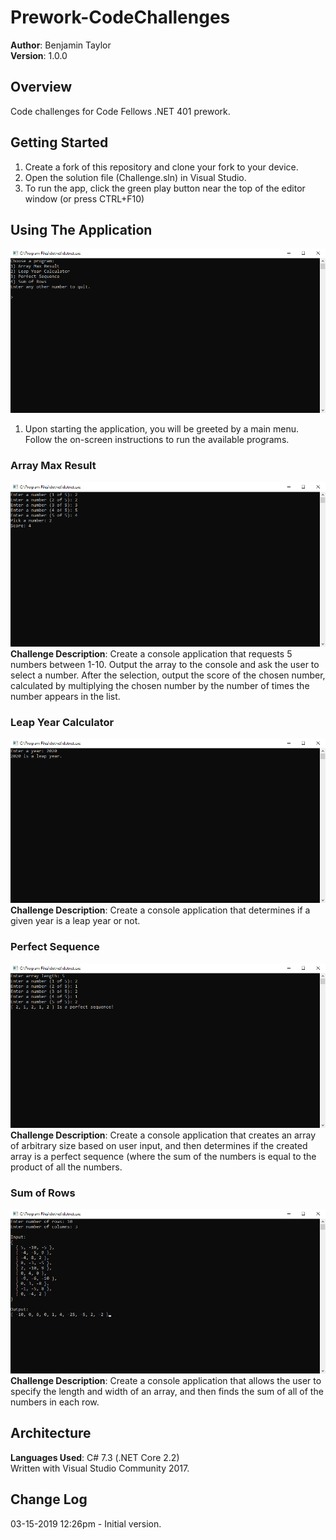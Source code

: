 # Prework-CodeChallenges
**Author**: Benjamin Taylor  
**Version**: 1.0.0
## Overview
Code challenges for Code Fellows .NET 401 prework.
## Getting Started
1. Create a fork of this repository and clone your fork to your device.
2. Open the solution file (Challenge.sln) in Visual Studio.
3. To run the app, click the green play button near the top of the editor window (or press CTRL+F10)
## Using The Application
![Main Menu](https://github.com/BenSTay/Prework-CodeChallenges/blob/master/images/menu.webp)
1. Upon starting the application, you will be greeted by a main menu. Follow the on-screen instructions to run the available programs.
### Array Max Result
![Array Max Result](https://github.com/BenSTay/Prework-CodeChallenges/blob/master/images/challenge-1.webp)
**Challenge Description**: Create a console application that requests 5 numbers between 1-10. Output the array to the console and ask the user to select a number. After the selection, output the score of the chosen number, calculated by multiplying the chosen number by the number of times the number appears in the list.
### Leap Year Calculator
![Leap Year Calculator](https://github.com/BenSTay/Prework-CodeChallenges/blob/master/images/challenge-2.webp)
**Challenge Description**: Create a console application that determines if a given year is a leap year or not.
### Perfect Sequence
![Perfect Sequence](https://github.com/BenSTay/Prework-CodeChallenges/blob/master/images/challenge-3.webp)
**Challenge Description**: Create a console application that creates an array of arbitrary size based on user input, and then determines if the created array is a perfect sequence (where the sum of the numbers is equal to the product of all the numbers.
### Sum of Rows
![Sum of Rows](https://github.com/BenSTay/Prework-CodeChallenges/blob/master/images/challenge-4.webp)
**Challenge Description**: Create a console application that allows the user to specify the length and width of an array, and then finds the sum of all of the numbers in each row.
## Architecture
**Languages Used**: C# 7.3 (.NET Core 2.2)  
Written with Visual Studio Community 2017.

## Change Log
03-15-2019 12:26pm - Initial version.

